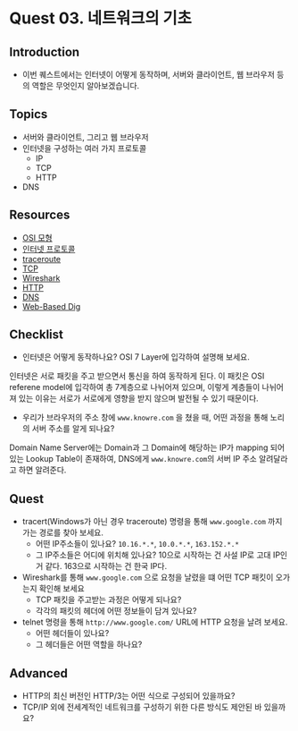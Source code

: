 # Quest 03. 네트워크의 기초

## Introduction
* 이번 퀘스트에서는 인터넷이 어떻게 동작하며, 서버와 클라이언트, 웹 브라우저 등의 역할은 무엇인지 알아보겠습니다.

## Topics
* 서버와 클라이언트, 그리고 웹 브라우저
* 인터넷을 구성하는 여러 가지 프로토콜
  * IP
  * TCP
  * HTTP
* DNS

## Resources
* [OSI 모형](https://ko.wikipedia.org/wiki/OSI_%EB%AA%A8%ED%98%95)
* [인터넷 프로토콜](https://ko.wikipedia.org/wiki/%EC%9D%B8%ED%84%B0%EB%84%B7_%ED%94%84%EB%A1%9C%ED%86%A0%EC%BD%9C)
* [traceroute](https://ping.eu/traceroute/)
* [TCP](https://ko.wikipedia.org/wiki/%EC%A0%84%EC%86%A1_%EC%A0%9C%EC%96%B4_%ED%94%84%EB%A1%9C%ED%86%A0%EC%BD%9C)
* [Wireshark](https://www.wireshark.org/download.html)
* [HTTP](https://ko.wikipedia.org/wiki/HTTP)
* [DNS](https://ko.wikipedia.org/wiki/%EB%8F%84%EB%A9%94%EC%9D%B8_%EB%84%A4%EC%9E%84_%EC%8B%9C%EC%8A%A4%ED%85%9C)
* [Web-Based Dig](https://networking.ringofsaturn.com/Tools/dig.php)

## Checklist
* 인터넷은 어떻게 동작하나요? OSI 7 Layer에 입각하여 설명해 보세요.

인터넷은 서로 패킷을 주고 받으면서 통신을 하여 동작하게 된다. 이 패킷은 OSI referene model에 입각하여 총 7계층으로 나뉘어져 있으며, 이렇게 계층들이 나뉘어져 있는 이유는 서로가 서로에게 영향을 받지 않으며 발전될 수 있기 때문이다.

* 우리가 브라우저의 주소 창에 `www.knowre.com` 을 쳤을 때, 어떤 과정을 통해 노리의 서버 주소를 알게 되나요?

Domain Name Server에는 Domain과 그 Domain에 해당하는 IP가 mapping 되어 있는 Lookup Table이 존재하여, DNS에게 `www.knowre.com`의 서버 IP 주소 알려달라고 하면 알려준다.

## Quest
* tracert(Windows가 아닌 경우 traceroute) 명령을 통해 `www.google.com` 까지 가는 경로를 찾아 보세요.
  * 어떤 IP주소들이 있나요? `10.16.*.*`, `10.0.*.*`, `163.152.*.*` 
  * 그 IP주소들은 어디에 위치해 있나요? 10으로 시작하는 건 사설 IP로 고대 IP인거 같다. 163으로 시작하는 건 한국 IP다.
* Wireshark를 통해 `www.google.com` 으로 요청을 날렸을 떄 어떤 TCP 패킷이 오가는지 확인해 보세요
  * TCP 패킷을 주고받는 과정은 어떻게 되나요?
  * 각각의 패킷의 헤더에 어떤 정보들이 담겨 있나요?
* telnet 명령을 통해 `http://www.google.com/` URL에 HTTP 요청을 날려 보세요.
  * 어떤 헤더들이 있나요?
  * 그 헤더들은 어떤 역할을 하나요?

## Advanced
* HTTP의 최신 버전인 HTTP/3는 어떤 식으로 구성되어 있을까요?
* TCP/IP 외에 전세계적인 네트워크를 구성하기 위한 다른 방식도 제안된 바 있을까요?

